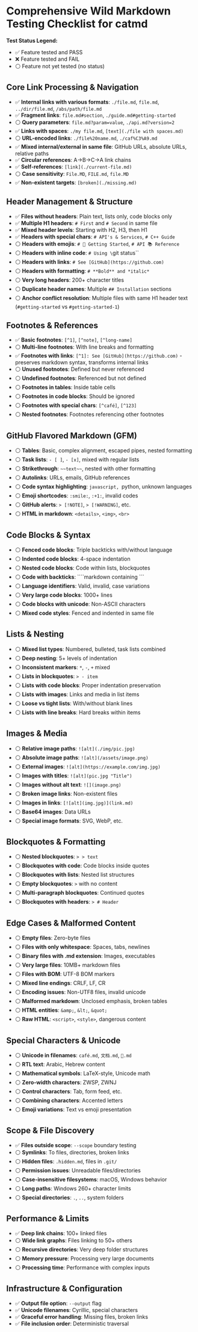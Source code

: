 # Comprehensive Wild Markdown Testing Checklist for catmd

**Test Status Legend:**
- ✅ Feature tested and PASS
- ❌ Feature tested and FAIL 
- ⚪ Feature not yet tested (no status)

## Core Link Processing & Navigation
- ✅ **Internal links with various formats**: `./file.md`, `file.md`, `../dir/file.md`, `/abs/path/file.md`
- ✅ **Fragment links**: `file.md#section`, `./guide.md#getting-started`
- ⚪ **Query parameters**: `file.md?param=value`, `./api.md?version=2`
- ✅ **Links with spaces**: `./my file.md`, `[text](./file with spaces.md)`
- ⚪ **URL-encoded links**: `./file%20name.md`, `./caf%C3%A9.md`
- ✅ **Mixed internal/external in same file**: GitHub URLs, absolute URLs, relative paths
- ✅ **Circular references**: A→B→C→A link chains
- ✅ **Self-references**: `[link](./current-file.md)`
- ⚪ **Case sensitivity**: `File.MD`, `FILE.md`, `file.MD`
- ✅ **Non-existent targets**: `[broken](./missing.md)`

## Header Management & Structure
- ✅ **Files without headers**: Plain text, lists only, code blocks only
- ✅ **Multiple H1 headers**: `# First` and `# Second` in same file
- ✅ **Mixed header levels**: Starting with H2, H3, then H1
- ✅ **Headers with special chars**: `# API's & Services`, `# C++ Guide`
- ⚪ **Headers with emojis**: `# 🚀 Getting Started`, `# API 📚 Reference`
- ⚪ **Headers with inline code**: `# Using \`git status\``
- ⚪ **Headers with links**: `# See [GitHub](https://github.com)`
- ⚪ **Headers with formatting**: `# **Bold** and *italic*`
- ⚪ **Very long headers**: 200+ character titles
- ⚪ **Duplicate header names**: Multiple `## Installation` sections
- ⚪ **Anchor conflict resolution**: Multiple files with same H1 header text (`#getting-started` vs `#getting-started-1`)

## Footnotes & References
- ✅ **Basic footnotes**: `[^1]`, `[^note]`, `[^long-name]`
- ⚪ **Multi-line footnotes**: With line breaks and formatting
- ✅ **Footnotes with links**: `[^1]: See [GitHub](https://github.com)` - preserves markdown syntax, transforms internal links
- ⚪ **Unused footnotes**: Defined but never referenced
- ⚪ **Undefined footnotes**: Referenced but not defined
- ⚪ **Footnotes in tables**: Inside table cells
- ⚪ **Footnotes in code blocks**: Should be ignored
- ⚪ **Footnotes with special chars**: `[^café]`, `[^123]`
- ⚪ **Nested footnotes**: Footnotes referencing other footnotes

## GitHub Flavored Markdown (GFM)
- ⚪ **Tables**: Basic, complex alignment, escaped pipes, nested formatting
- ⚪ **Task lists**: `- [ ]`, `- [x]`, mixed with regular lists
- ⚪ **Strikethrough**: `~~text~~`, nested with other formatting
- ⚪ **Autolinks**: URLs, emails, GitHub references
- ⚪ **Code syntax highlighting**: ```javascript, ```python, unknown languages
- ⚪ **Emoji shortcodes**: `:smile:`, `:+1:`, invalid codes
- ⚪ **GitHub alerts**: `> [!NOTE]`, `> [!WARNING]`, etc.
- ⚪ **HTML in markdown**: `<details>`, `<img>`, `<br>`

## Code Blocks & Syntax
- ⚪ **Fenced code blocks**: Triple backticks with/without language
- ⚪ **Indented code blocks**: 4-space indentation
- ⚪ **Nested code blocks**: Code within lists, blockquotes
- ⚪ **Code with backticks**: ````markdown containing ```
- ⚪ **Language identifiers**: Valid, invalid, case variations
- ⚪ **Very large code blocks**: 1000+ lines
- ⚪ **Code blocks with unicode**: Non-ASCII characters
- ⚪ **Mixed code styles**: Fenced and indented in same file

## Lists & Nesting
- ⚪ **Mixed list types**: Numbered, bulleted, task lists combined
- ⚪ **Deep nesting**: 5+ levels of indentation
- ⚪ **Inconsistent markers**: `*`, `-`, `+` mixed
- ⚪ **Lists in blockquotes**: `> - item`
- ⚪ **Lists with code blocks**: Proper indentation preservation
- ⚪ **Lists with images**: Links and media in list items
- ⚪ **Loose vs tight lists**: With/without blank lines
- ⚪ **Lists with line breaks**: Hard breaks within items

## Images & Media
- ⚪ **Relative image paths**: `![alt](./img/pic.jpg)`
- ⚪ **Absolute image paths**: `![alt](/assets/image.png)`
- ⚪ **External images**: `![alt](https://example.com/img.jpg)`
- ⚪ **Images with titles**: `![alt](pic.jpg "Title")`
- ⚪ **Images without alt text**: `![](image.png)`
- ⚪ **Broken image links**: Non-existent files
- ⚪ **Images in links**: `[![alt](img.jpg)](link.md)`
- ⚪ **Base64 images**: Data URLs
- ⚪ **Special image formats**: SVG, WebP, etc.

## Blockquotes & Formatting
- ⚪ **Nested blockquotes**: `> > text`
- ⚪ **Blockquotes with code**: Code blocks inside quotes
- ⚪ **Blockquotes with lists**: Nested list structures
- ⚪ **Empty blockquotes**: `>` with no content
- ⚪ **Multi-paragraph blockquotes**: Continued quotes
- ⚪ **Blockquotes with headers**: `> # Header`

## Edge Cases & Malformed Content
- ⚪ **Empty files**: Zero-byte files
- ⚪ **Files with only whitespace**: Spaces, tabs, newlines
- ⚪ **Binary files with .md extension**: Images, executables
- ⚪ **Very large files**: 10MB+ markdown files
- ⚪ **Files with BOM**: UTF-8 BOM markers
- ⚪ **Mixed line endings**: CRLF, LF, CR
- ⚪ **Encoding issues**: Non-UTF8 files, invalid unicode
- ⚪ **Malformed markdown**: Unclosed emphasis, broken tables
- ⚪ **HTML entities**: `&amp;`, `&lt;`, `&quot;`
- ⚪ **Raw HTML**: `<script>`, `<style>`, dangerous content

## Special Characters & Unicode
- ⚪ **Unicode in filenames**: `café.md`, `文档.md`, `🚀.md`
- ⚪ **RTL text**: Arabic, Hebrew content
- ⚪ **Mathematical symbols**: LaTeX-style, Unicode math
- ⚪ **Zero-width characters**: ZWSP, ZWNJ
- ⚪ **Control characters**: Tab, form feed, etc.
- ⚪ **Combining characters**: Accented letters
- ⚪ **Emoji variations**: Text vs emoji presentation

## Scope & File Discovery
- ✅ **Files outside scope**: `--scope` boundary testing
- ⚪ **Symlinks**: To files, directories, broken links
- ⚪ **Hidden files**: `.hidden.md`, files in `.git/`
- ⚪ **Permission issues**: Unreadable files/directories
- ⚪ **Case-insensitive filesystems**: macOS, Windows behavior
- ⚪ **Long paths**: Windows 260+ character limits
- ⚪ **Special directories**: `.`, `..`, system folders

## Performance & Limits
- ✅ **Deep link chains**: 100+ linked files
- ⚪ **Wide link graphs**: Files linking to 50+ others
- ⚪ **Recursive directories**: Very deep folder structures
- ⚪ **Memory pressure**: Processing very large documents
- ⚪ **Processing time**: Performance with complex inputs

## Infrastructure & Configuration
- ✅ **Output file option**: `--output` flag
- ✅ **Unicode filenames**: Cyrillic, special characters
- ✅ **Graceful error handling**: Missing files, broken links
- ✅ **File inclusion order**: Deterministic traversal
